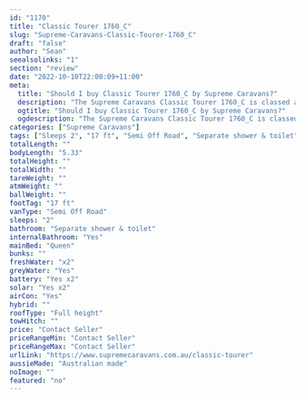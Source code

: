 ```yaml
---
id: "1170"
title: "Classic Tourer 1760_C"
slug: "Supreme-Caravans-Classic-Tourer-1760_C"
draft: "false"
author: "Sean"
seealsolinks: "1"
section: "review"
date: "2022-10-10T22:00:09+11:00"
meta:
  title: "Should I buy Classic Tourer 1760_C by Supreme Caravans?"
  description: "The Supreme Caravans Classic Tourer 1760_C is classed as Semi Off Road, and sleeps 2 people. It is Australian made and comes in at 17 ft. It generally has Separate shower & toilet."
  ogtitle: "Should I buy Classic Tourer 1760_C by Supreme Caravans?"
  ogdescription: "The Supreme Caravans Classic Tourer 1760_C is classed as Semi Off Road, and sleeps 2 people. It is Australian made and comes in at 17 ft. It generally has Separate shower & toilet."
categories: ["Supreme Caravans"]
tags: ["Sleeps 2", "17 ft", "Semi Off Road", "Separate shower & toilet", "Full height", "Price Unknown"]
totalLength: ""
bodyLength: "5.33"
totalHeight: ""
totalWidth: ""
tareWeight: ""
atmWeight: ""
ballWeight: ""
footTag: "17 ft"
vanType: "Semi Off Road"
sleeps: "2"
bathroom: "Separate shower & toilet"
internalBathroom: "Yes"
mainBed: "Queen"
bunks: ""
freshWater: "x2"
greyWater: "Yes"
battery: "Yes x2"
solar: "Yes x2"
airCon: "Yes"
hybrid: ""
roofType: "Full height"
towHitch: ""
price: "Contact Seller"
priceRangeMin: "Contact Seller"
priceRangeMax: "Contact Seller"
urlLink: "https://www.supremecaravans.com.au/classic-tourer"
aussieMade: "Australian made"
noImage: ""
featured: "no"
---
```

